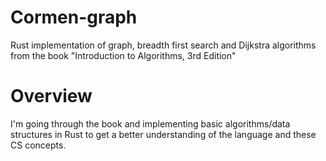 # Cormen-graph
Rust implementation of graph, breadth first search and Dijkstra algorithms from the book "Introduction to Algorithms, 3rd Edition"

# Overview
I'm going through the book and implementing basic algorithms/data structures in Rust to get a better understanding of the language and these CS concepts.
